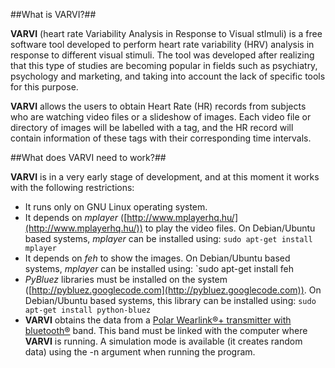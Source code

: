 ##What is VARVI?##

**VARVI** (heart rate Variability Analysis in Response to Visual stImuli) is a free software tool developed to perform heart rate variability (HRV) analysis in response to different visual stimuli. The tool was developed after realizing that this type of studies are becoming popular in fields such as psychiatry, psychology and marketing, and taking into account the lack of specific tools for this purpose.

**VARVI** allows the users to obtain Heart Rate (HR) records from subjects who are watching video files or a slideshow of images. Each video file or directory of images will be labelled with a tag, and the HR record will contain information of these tags with their corresponding time intervals. 

##What does VARVI need to work?##

**VARVI** is in a very early stage of development, and at this moment it works with the following restrictions:
* It runs only on GNU Linux operating system.
* It depends on *mplayer* ([http://www.mplayerhq.hu/](http://www.mplayerhq.hu/)) to play the video files. On Debian/Ubuntu based systems, *mplayer* can be installed using: `sudo apt-get install mplayer`
* It depends on *feh* to show the images. On Debian/Ubuntu based systems, *mplayer* can be installed using: `sudo apt-get install feh
* *PyBluez* libraries must be installed on the system ([http://pybluez.googlecode.com](http://pybluez.googlecode.com)). On Debian/Ubuntu based systems, this library can be installed using: `sudo apt-get install python-bluez`
* **VARVI** obtains the data from a [Polar Wearlink®+ transmitter with bluetooth®](http://www.polar.com/en/products/accessories/Polar_WearLink_transmitter_with_Bluetooth) band. This band must be linked with the computer where **VARVI** is running. A simulation mode is available (it creates random data) using the -n argument when running the program.
